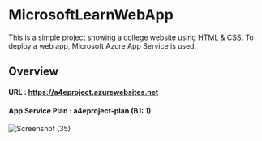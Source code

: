 # MicrosoftLearnWebApp

This is a simple project showing a college website using HTML & CSS.
To deploy a web app, Microsoft Azure App Service is used.

## Overview

#### URL : https://a4eproject.azurewebsites.net

#### App Service Plan : a4eproject-plan (B1: 1)

![Screenshot (35)](https://user-images.githubusercontent.com/56816847/155102907-ed534678-e59d-4fb8-a8fa-dd0d5d32550c.png)



